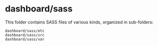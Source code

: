 # dashboard/sass

This folder contains SASS files of various kinds, organized in sub-folders:

    dashboard/sass/etc
    dashboard/sass/src
    dashboard/sass/var
